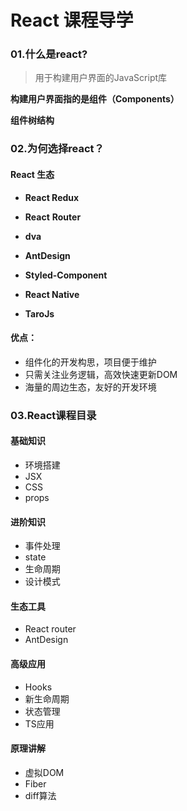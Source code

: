 # React 课程导学



### 01.什么是react?

> 用于构建用户界面的JavaScript库

**构建用户界面指的是组件（Components）**

**组件树结构**

### 02.为何选择react？

#### React 生态

+ **React Redux**
+ **React** **Router**

+ **dva**
+ **AntDesign**
+ **Styled-Component**
+ **React Native**
+ **TaroJs**



#### 优点：

+ 组件化的开发构思，项目便于维护
+ 只需关注业务逻辑，高效快速更新DOM
+ 海量的周边生态，友好的开发环境



### 03.React课程目录

#### 基础知识

+ 环境搭建
+ JSX
+ CSS
+ props

#### 进阶知识

+ 事件处理
+ state
+ 生命周期
+ 设计模式

#### 生态工具

+ React router
+ AntDesign

#### 高级应用

+ Hooks
+ 新生命周期
+ 状态管理
+ TS应用

#### 原理讲解

+ 虚拟DOM
+ Fiber
+ diff算法